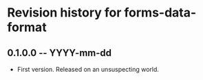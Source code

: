 # Revision history for forms-data-format

## 0.1.0.0 -- YYYY-mm-dd

* First version. Released on an unsuspecting world.
